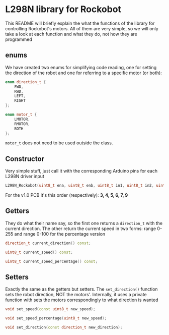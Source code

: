 # L298N library for Rockobot
This README will briefly explain the what the functions of the library for controlling Rockobot's motors. All of them are very simple, so we will only take a look at each function and what they do, not how they are programmed

## enums
We have created two enums for simplifying code reading, one for setting the direction of the robot and one for referring to a specific motor (or both):

```c++
enum direction_t {
	FWD,
	RWD,
	LEFT,
	RIGHT
};

enum motor_t {
	LMOTOR,
	RMOTOR,
	BOTH
};
```

```motor_t``` does not need to be used outside the class.

## Constructor
Very simple stuff, just call it with the corresponding Arduino pins for each L298N driver input
```c++
L298N_Rockobot(uint8_t ena, uint8_t enb, uint8_t in1, uint8_t in2, uint8_t in3, uint8_t in4);
```
For the v1.0 PCB it's this order (respectively): 
**3, 4, 5, 6, 7, 9**

## Getters
They do what their name say, so the first one returns a ```direction_t``` with the current direction. 
The other return the current speed in two forms: range 0-255 and range 0-100 for the percentage version
```c++
direction_t current_direction() const;

uint8_t current_speed() const;

uint8_t current_speed_percentage() const;
```
## Setters
Exactly the same as the getters but setters. The ```set_direction()``` function sets the robot direction, NOT the motors'. 
Internally, it uses a private function with sets the motors correspondingly to what direction is wanted
```c++
void set_speed(const uint8_t new_speed);

void set_speed_percentage(uint8_t new_speed);

void set_direction(const direction_t new_direction);
```
